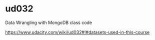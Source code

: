 ud032
=====

Data Wrangling with MongoDB class code

https://www.udacity.com/wiki/ud032#!#datasets-used-in-this-course
